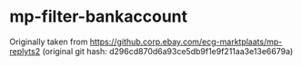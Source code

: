 # mp-filter-bankaccount

Originally taken from https://github.corp.ebay.com/ecg-marktplaats/mp-replyts2
(original git hash: d296cd870d6a93ce5db9f1e9f211aa3e13e6679a)